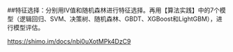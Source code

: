 ##特征选择：分别用IV值和随机森林进行特征选择。再用【算法实践】中的7个模型（逻辑回归、SVM、决策树、随机森林、GBDT、XGBoost和LightGBM），进行模型评估。

https://shimo.im/docs/nbi0uXotMPk4DzC9
